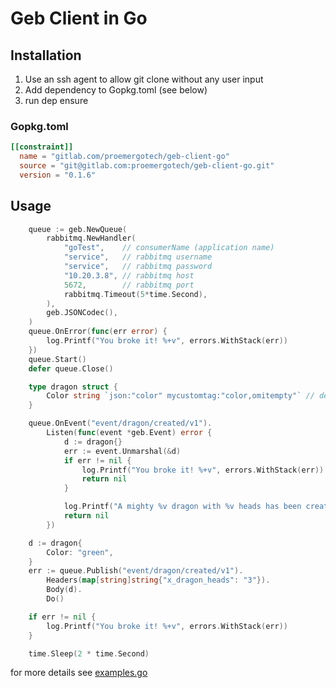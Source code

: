# Geb Client in Go

## Installation

1. Use an ssh agent to allow git clone without any user input
2. Add dependency to Gopkg.toml (see below)
3. run dep ensure

### Gopkg.toml

```toml
[[constraint]]
  name = "gitlab.com/proemergotech/geb-client-go"
  source = "git@gitlab.com:proemergotech/geb-client-go.git"
  version = "0.1.6"
```

## Usage

```go
	queue := geb.NewQueue(
		rabbitmq.NewHandler(
			"goTest",    // consumerName (application name)
			"service",   // rabbitmq username
			"service",   // rabbitmq password
			"10.20.3.8", // rabbitmq host
			5672,        // rabbitmq port
			rabbitmq.Timeout(5*time.Second),
		),
		geb.JSONCodec(),
	)
	queue.OnError(func(err error) {
		log.Printf("You broke it! %+v", errors.WithStack(err))
	})
	queue.Start()
	defer queue.Close()

	type dragon struct {
		Color string `json:"color" mycustomtag:"color,omitempty"` // default tag names are "json" or "codec"
	}

	queue.OnEvent("event/dragon/created/v1").
		Listen(func(event *geb.Event) error {
			d := dragon{}
			err := event.Unmarshal(&d)
			if err != nil {
				log.Printf("You broke it! %+v", errors.WithStack(err))
				return nil
			}

			log.Printf("A mighty %v dragon with %v heads has been created!", d.Color, event.Headers()["x_dragon_heads"])
			return nil
		})

	d := dragon{
		Color: "green",
	}
	err := queue.Publish("event/dragon/created/v1").
		Headers(map[string]string{"x_dragon_heads": "3"}).
		Body(d).
		Do()

	if err != nil {
		log.Printf("You broke it! %+v", errors.WithStack(err))
	}

	time.Sleep(2 * time.Second)
```

for more details see [examples.go](examples.go)
